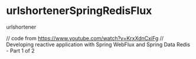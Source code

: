 # urlshortenerSpringRedisFlux
urlshortener

// code from https://www.youtube.com/watch?v=KrxXdnCxiFg
// Developing reactive application with Spring WebFlux and Spring Data Redis - Part 1 of 2
